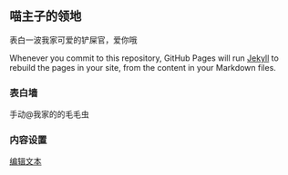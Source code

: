 ## 喵主子的领地

表白一波我家可爱的铲屎官，爱你哦


Whenever you commit to this repository, GitHub Pages will run [Jekyll](https://jekyllrb.com/) to rebuild the pages in your site, from the content in your Markdown files.

### 表白墙

手动@我家的的毛毛虫

### 内容设置
 [编辑文本](https://github.com/knot-ido/bk/edit/master/README.md) 

